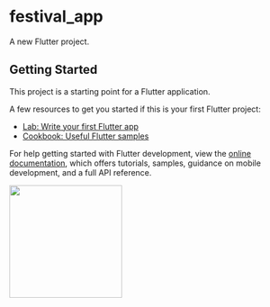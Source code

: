 # festival_app

A new Flutter project.

## Getting Started

This project is a starting point for a Flutter application.

A few resources to get you started if this is your first Flutter project:

- [Lab: Write your first Flutter app](https://docs.flutter.dev/get-started/codelab)
- [Cookbook: Useful Flutter samples](https://docs.flutter.dev/cookbook)

For help getting started with Flutter development, view the
[online documentation](https://docs.flutter.dev/), which offers tutorials,
samples, guidance on mobile development, and a full API reference.
<p>
  <img src=https://github.com/sumitFlutter/Festival_Post_App/assets/153794386/04a612f6-90d4-4760-bc93-cedd46b0a44a    height=200px,width=200px  />

</p>
